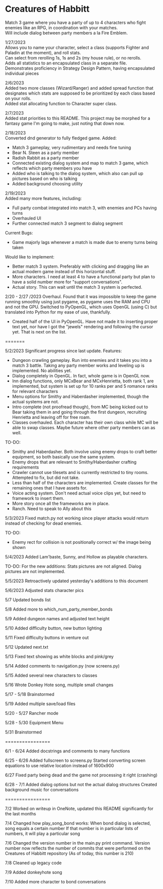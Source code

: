 # Creatures of Habbitt
Match 3 game where you have a party of up to 4 characters who fight enemies like an RPG, in coordination with your matches.  
Will include dialog between party members a la Fire Emblem.  
  
1/27/2023  
Allows you to name your character, select a class (supports Fighter and Paladin at the moment), and roll stats.  
Can select from rerolling 1s, 1s and 2s (my house rule), or no rerolls.  
Adds all statistics to an encapsulated class in a separate file.  
Demonstrates proficiency in Strategy Design Pattern, having encapsulated individual pieces  
  
2/6/2023  
Added two more classes (Wizard/Ranger) and added spread function that designates which stats are supposed to be prioritized by each class based on your rolls.  
Added stat allocating function to Character super class.  
  
2/7/2023  
Added stat priorities to this README. This project may be morphed for a fantasy game I'm going to make, just noting that down now.  
  
2/18/2023  
Converted dnd generator to fully fledged game.
Added:  
- Match 3 gameplay, very rudimentary and needs fine tuning
- Bear N. Steen as a party member
- Radish Rabbit as a party member
- Connected existing dialog system and map to match 3 game, which reflects which party members you have
- Added who is talking to the dialog system, which also can pull up pictures based on who is talking
- Added background choosing utility  
  
2/19/2023  
Added many more features, including:  
- Full party combat integrated into match 3, with enemies and PCs having turns  
- Overhauled UI
- Further connected match 3 segment to dialog segment  
  
Current Bugs:  
- Game majorly lags whenever a match is made due to enemy turns being taken  
  
Would like to implement:
- Better match 3 system. Preferably with clicking and dragging like an actual modern game instead of this horizontal stuff.
- More characters. I need at least 4 to have a functional party but plan to have a solid number more for "support conversations".
- Actual story. This can wait until the match 3 system is perfected.  
  
2/20 - 2/27 /2023
Overhaul. Found that it was impossible to keep the game running smoothly using just pygame, as pygame uses the RAM and CPU and not the GPU. Switched to PyOpenGL, which uses OpenGL (using C) but translated into Python for my ease of use, thankfully. 
- Created half of the UI in PyOpenGL. Have not made it to inserting proper text yet, nor have I got the "jewels" rendering and following the cursor yet. That is next on the list.  
  
=======  
  
5/2/2023
Significant progress since last update. Features:
- Dungeon crawling gameplay. Run into enemies and it takes you into a match 3 battle. Taking any party member works and leveling up is implemented. No abilities yet.
- Dialog completely in OpenGL. In fact, whole game is in OpenGL now.
- Inn dialog functions, only MCxBear and MCxHenrietta, both rank 1, are implemented, but system is set up for 10 ranks per and 5 romance ranks for relevant characters
- Menu options for Smithy and Haberdasher implemented, though the actual systems are not.
- Intro complete (not proofread though), from MC being kicked out to Bear taking them in and going through the first dungeon, recruiting Henrietta and leaving off for free roam.
- Classes overhauled. Each character has their own class while MC will be able to swap classes. Maybe future where other party members can as well.

TO-DO:
- Smithy and Haberdasher. Both involve using enemy drops to craft better equipment, so both basically use the same system.
- Enemy drops that are relevant to Smithy/Haberdasher crafting requirements
- Crawler cannot use tilesets and is currently restricted to tiny rooms. Attempted to fix, but did not take.
- Less than half of the characters are implemented. Create classes for the remaining ones that I have assets for.
- Voice acting system. Don't need actual voice clips yet, but need to framework to insert them.
- More story once all the frameworks are in place.
- Ranch. Need to speak to Ally about this

5/3/2023
Fixed match.py not working since player attacks would return instead of checking for dead enemies.

TO-DO:
- Enemy rect for collision is not positionally correct w/ the image being shown

5/4/2023
Added Lam'baste, Sunny, and Hollow as playable characters.

TO-DO:
For the new additions:
Stats pictures are not aligned. Dialog pictures are not implemented.

5/5/2023
Retroactively updated yesterday's additions to this document

5/6/2023
Adjusted stats character pics

5/7
Updated bonds list

5/8
Added more to which_num_party_member_bonds

5/9
Added dungeon names and adjusted text height

5/10
Added difficulty button, new button lighting

5/11
Fixed difficulty buttons in venture out

5/12
Updated next.txt

5/13
Fixed text showing as white blocks and pink/grey

5/14
Added comments to navigation.py (now screens.py)

5/15
Added several new characters to classes

5/16
Wrote Donkey Hote song, multiple small changes

5/17 - 5/18
Brainstormed

5/19
Added multiple save/load files

5/20 - 5/27
Rancher mode

5/28 - 5/30
Equipment Menu

5/31
Brainstormed

================

6/1 - 6/24
Added docstrings and comments to many functions

6/25 - 6/26
Added fullscreen to screens.py
Started converting screen equations to use relative location instead of 1600x900

6/27
Fixed party being dead and the game not processing it right (crashing)

6/28 - 7/1
Added dialog options but not the actual dialog structures
Created background music for conversations

================

7/2
Worked on writeup in OneNote, updated this README significantly for the last months

7/4
Changed how play_song_bond works:
	When bond dialog is selected, song equals a certain number
    If that number is in particular lists of numbers, it will play a particular song

7/6
Changed the version number in the main.py print command.
Version number now reflects the number of commits that were performed on the Creatures of Habbitt repository
(As of today, this number is 210)

7/8
Cleaned up legacy code

7/9
Added donkeyhote song

7/10
Added more character to bond conversations
